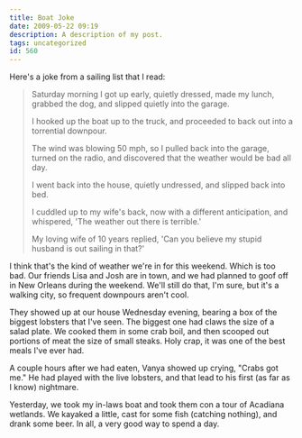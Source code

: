 ```yaml
---
title: Boat Joke
date: 2009-05-22 09:19
description: A description of my post.
tags: uncategorized
id: 560
---
```

Here's a joke from a sailing list that I read:

<blockquote>Saturday morning I got up early, quietly dressed, made my lunch, grabbed the dog, and slipped quietly into the garage.

I hooked up the boat up to the truck, and proceeded to back out into a torrential downpour.

The wind was blowing 50 mph, so I pulled back into the garage, turned on the radio, and discovered that the weather would be bad all day.

I went back into the house, quietly undressed, and slipped back into bed.

I cuddled up to my wife's back, now with a different anticipation, and whispered, 'The weather out there is terrible.'

My loving wife of 10 years replied, 'Can you believe my stupid husband is out sailing in that?'</blockquote>

I think that's the kind of weather we're in for this weekend.  Which is too bad.  Our friends Lisa and Josh are in town, and we had planned to goof off in New Orleans during the weekend.  We'll still do that, I'm sure, but it's a walking city, so frequent downpours aren't cool.

They showed up at our house Wednesday evening, bearing a box of the biggest lobsters that I've seen.  The biggest one had claws the size of a salad plate.  We cooked them in some crab boil, and then scooped out portions of meat the size of small steaks.  Holy crap, it was one of the best meals I've ever had.

A couple hours after we had eaten, Vanya showed up crying, "Crabs got me."  He had played with the live lobsters, and that lead to his first (as far as I know) nightmare.

Yesterday, we took my in-laws boat and took them con a tour of Acadiana wetlands.  We kayaked a little, cast for some fish (catching nothing), and drank some beer.  In all, a very good way to spend a day.
